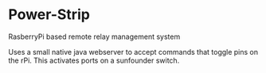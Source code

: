# Power-Strip
RasberryPi based remote relay management system

Uses a small native java webserver to accept commands that
toggle pins on the rPi. This activates ports on a sunfounder
switch. 
